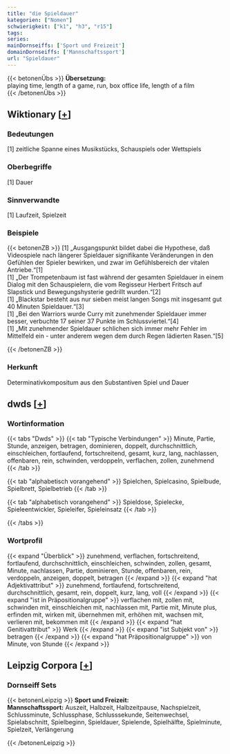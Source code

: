 ```yaml
---
title: "die Spieldauer"
kategorien: ["Nomen"]
schwierigkeit: ["k1", "h3", "r15"]
tags:
series:
mainDornseiffs: ['Sport und Freizeit']
domainDornseiffs: ['Mannschaftssport']
url: "Spieldauer"
---
```


{{< betonenÜbs >}}
**Übersetzung:**  
playing time, length  of a game, run, box office life, length of a  film  
{{< /betonenÜbs >}}

## Wiktionary [[+](https://de.wiktionary.org/wiki/Spieldauer)]

### Bedeutungen
[1] zeitliche Spanne eines Musikstücks, Schauspiels oder Wettspiels  

### Oberbegriffe
[1] Dauer  

### Sinnverwandte
[1] Laufzeit, Spielzeit  

### Beispiele
{{< betonenZB >}}
[1] „Ausgangspunkt bildet dabei die Hypothese, daß Videospiele nach längerer Spieldauer signifikante Veränderungen in den Gefühlen der Spieler bewirken, und zwar im Gefühlsbereich der vitalen Antriebe.“[1]  
[1] „Der Trompetenbaum ist fast während der gesamten Spieldauer in einem Dialog mit den Schauspielern, die vom Regisseur Herbert Fritsch auf Slapstick und Bewegungshysterie gedrillt wurden.“[2]  
[1] „Blackstar besteht aus nur sieben meist langen Songs mit insgesamt gut 40 Minuten Spieldauer.“[3]  
[1] „Bei den Warriors wurde Curry mit zunehmender Spieldauer immer besser, verbuchte 17 seiner 37 Punkte im Schlussviertel.“[4]  
[1] „Mit zunehmender Spieldauer schlichen sich immer mehr Fehler im Mittelfeld ein - unter anderem wegen dem durch Regen lädierten Rasen.“[5]  

{{< /betonenZB >}}
### Herkunft
Determinativkompositum aus den Substantiven Spiel und Dauer  



## dwds [[+](https://www.dwds.de/wb/Spieldauer)]

### Wortinformation
{{< tabs "Dwds" >}}
{{< tab "Typische Verbindungen" >}}
Minute, Partie, Stunde, anzeigen, betragen, dominieren, doppelt, durchschnittlich, einschleichen, fortlaufend, fortschreitend, gesamt, kurz, lang, nachlassen, offenbaren, rein, schwinden, verdoppeln, verflachen, zollen, zunehmend
{{< /tab >}}

{{< tab "alphabetisch vorangehend" >}}
Spielchen, Spielcasino, Spielbude, Spielbrett, Spielbetrieb
{{< /tab >}}

{{< tab "alphabetisch vorangehend" >}}
Spieldose, Spielecke, Spieleentwickler, Spieleifer, Spieleinsatz
{{< /tab >}}

{{< /tabs >}}

### Wortprofil
{{< expand "Überblick" >}} zunehmend, verflachen, fortschreitend, fortlaufend, durchschnittlich, einschleichen, schwinden, zollen, gesamt, Minute, nachlassen, Partie, dominieren, Stunde, offenbaren, rein, verdoppeln, anzeigen, doppelt, betragen {{< /expand >}}
{{< expand "hat Adjektivattribut" >}} zunehmend, fortlaufend, fortschreitend, durchschnittlich, gesamt, rein, doppelt, kurz, lang, voll {{< /expand >}}
{{< expand "ist in Präpositionalgruppe" >}} verflachen mit, zollen mit, schwinden mit, einschleichen mit, nachlassen mit, Partie mit, Minute plus, erfinden mit, wirken mit, übernehmen mit, erhöhen mit, wachsen mit, verlieren mit, bekommen mit {{< /expand >}}
{{< expand "hat Genitivattribut" >}} Werk {{< /expand >}}
{{< expand "ist Subjekt von" >}} betragen {{< /expand >}}
{{< expand "hat Präpositionalgruppe" >}} von Minute, von Stunde {{< /expand >}}

## Leipzig Corpora [[+](https://corpora.uni-leipzig.de/en/res?word=Spieldauer&corpusId=deu_newscrawl-public_2018)]

### Dornseiff Sets
{{< betonenLeipzig >}}
**Sport und Freizeit:**  
**Mannschaftssport:** Auszeit, Halbzeit, Halbzeitpause, Nachspielzeit, Schlussminute, Schlussphase, Schlusssekunde, Seitenwechsel, Spielabschnitt, Spielbeginn, Spieldauer, Spielende, Spielhälfte, Spielminute, Spielzeit, Verlängerung  

{{< /betonenLeipzig >}}
